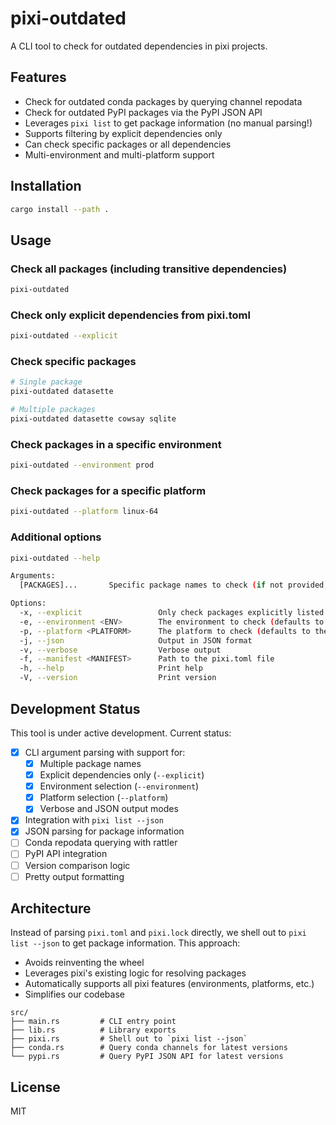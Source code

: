 # pixi-outdated

A CLI tool to check for outdated dependencies in pixi projects.

## Features

- Check for outdated conda packages by querying channel repodata
- Check for outdated PyPI packages via the PyPI JSON API
- Leverages `pixi list` to get package information (no manual parsing!)
- Supports filtering by explicit dependencies only
- Can check specific packages or all dependencies
- Multi-environment and multi-platform support

## Installation

```bash
cargo install --path .
```

## Usage

### Check all packages (including transitive dependencies)

```bash
pixi-outdated
```

### Check only explicit dependencies from pixi.toml

```bash
pixi-outdated --explicit
```

### Check specific packages

```bash
# Single package
pixi-outdated datasette

# Multiple packages
pixi-outdated datasette cowsay sqlite
```

### Check packages in a specific environment

```bash
pixi-outdated --environment prod
```

### Check packages for a specific platform

```bash
pixi-outdated --platform linux-64
```

### Additional options

```bash
pixi-outdated --help

Arguments:
  [PACKAGES]...       Specific package names to check (if not provided, checks all packages)

Options:
  -x, --explicit                 Only check packages explicitly listed in pixi.toml
  -e, --environment <ENV>        The environment to check (defaults to the default environment)
  -p, --platform <PLATFORM>      The platform to check (defaults to the current platform)
  -j, --json                     Output in JSON format
  -v, --verbose                  Verbose output
  -f, --manifest <MANIFEST>      Path to the pixi.toml file
  -h, --help                     Print help
  -V, --version                  Print version
```

## Development Status

This tool is under active development. Current status:

- [x] CLI argument parsing with support for:
  - [x] Multiple package names
  - [x] Explicit dependencies only (`--explicit`)
  - [x] Environment selection (`--environment`)
  - [x] Platform selection (`--platform`)
  - [x] Verbose and JSON output modes
- [x] Integration with `pixi list --json`
- [x] JSON parsing for package information
- [ ] Conda repodata querying with rattler
- [ ] PyPI API integration
- [ ] Version comparison logic
- [ ] Pretty output formatting

## Architecture

Instead of parsing `pixi.toml` and `pixi.lock` directly, we shell out to `pixi list --json` to get package information. This approach:

- Avoids reinventing the wheel
- Leverages pixi's existing logic for resolving packages
- Automatically supports all pixi features (environments, platforms, etc.)
- Simplifies our codebase

```
src/
├── main.rs         # CLI entry point
├── lib.rs          # Library exports
├── pixi.rs         # Shell out to `pixi list --json`
├── conda.rs        # Query conda channels for latest versions
└── pypi.rs         # Query PyPI JSON API for latest versions
```

## License

MIT

